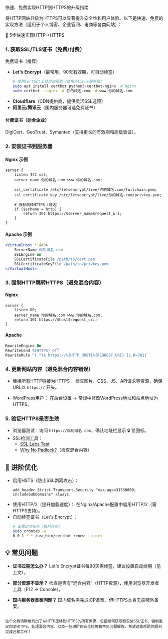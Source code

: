 快速、免费实现HTTP到HTTPS的升级指南

将HTTP网站升级为HTTPS可以显著提升安全性和用户体验。以下是快速、免费的实现方法（适用于个人博客、企业官网、电商等各类网站）：

 🔧 5步快速实现HTTP→HTTPS

### 1. 获取SSL/TLS证书（免费/付费）

免费证书（推荐）
- **Let's Encrypt**（最常用，90天有效期，可自动续签）
    ```bash
    # 使用Certbot工具自动获取（适用于Linux服务器）
    sudo apt install certbot python3-certbot-nginx  # Nginx
    sudo certbot --nginx -d 你的域名.com -d www.你的域名.com
    ```
- **Cloudflare**（CDN提供商，提供灵活SSL选项）
- **阿里云/腾讯云**（国内服务器可选免费证书）

#### 付费证书（适合企业）
DigiCert、GeoTrust、Symantec（支持更长的有效期和高级验证）。

### 2. 安装证书到服务器

#### Nginx 示例
```nginx
server {
    listen 443 ssl;
    server_name 你的域名.com www.你的域名.com;

    ssl_certificate /etc/letsencrypt/live/你的域名.com/fullchain.pem;
    ssl_certificate_key /etc/letsencrypt/live/你的域名.com/privkey.pem;

    # 强制跳转HTTPS（可选）
    if ($scheme = http) {
        return 301 https://$server_name$request_uri;
    }
}
```

#### Apache 示例
```apache
<VirtualHost *:443>
    ServerName 你的域名.com
    SSLEngine on
    SSLCertificateFile /path/to/cert.pem
    SSLCertificateKeyFile /path/to/privkey.pem
</VirtualHost>
```

### 3. 强制HTTP跳转HTTPS（避免混合内容）

#### Nginx
```nginx
server {
    listen 80;
    server_name 你的域名.com www.你的域名.com;
    return 301 https://$host$request_uri;
}
```

#### Apache
```apache
RewriteEngine On
RewriteCond %{HTTPS} off
RewriteRule ^(.*)$ https://%{HTTP_HOST}%{REQUEST_URI} [L,R=301]
```

### 4. 更新网站内容（避免混合内容错误）

- 替换所有HTTP链接为HTTPS：
  检查图片、CSS、JS、API请求等资源，确保URL以 `https://` 开头。
  
- WordPress用户：
  在后台设置 → 常规中修改WordPress地址和站点地址为HTTPS。

### 5. 验证HTTPS是否生效

- 浏览器测试：访问 `https://你的域名.com`，确认地址栏显示 🔒 锁图标。
- SSL检测工具：
  - [SSL Labs Test](https://www.ssllabs.com/ssltest/)
  - [Why No Padlock?](https://www.whynopadlock.com/)（检查混合内容）

## 🚀 进阶优化

- 启用HSTS（防止SSL剥离攻击）：
    ```nginx
    add_header Strict-Transport-Security "max-age=31536000; includeSubDomains" always;
    ```
- 使用HTTP/2（提升加载速度）：
  在Nginx/Apache配置中启用HTTP/2（需HTTPS支持）。
- 自动续签证书（Let's Encrypt）：
    ```bash
    # 设置定时任务（每月续签）
    sudo crontab -e
    0 0 1 * * /usr/bin/certbot renew --quiet
    ```

## 💡 常见问题

- **证书过期怎么办？**
  Let's Encrypt证书每90天需续签，建议设置自动续期（见上文）。
  
- **部分资源不显示？**
  检查是否有“混合内容”（HTTP资源），使用浏览器开发者工具（F12 → Console）。
  
- **国内服务器备案问题？**
  国内域名需完成ICP备案，但HTTPS本身无需额外备案。
```

这个文档清晰地列出了从HTTP迁移到HTTPS的所有步骤，包括如何获取和安装SSL证书、强制重定向至HTTPS、处理混合内容、以及一些进阶的安全措施和常见问题解答。希望这能帮助你顺利完成迁移工作！
